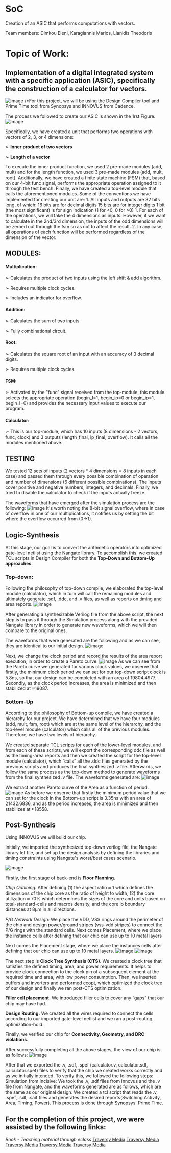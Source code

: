 # SoC
Creation of an ASIC that performs computations with vectors. 

Team members: Dimkou Eleni, 
		   Karagiannis Marios,
		   Lianidis Theodoris
       
       
# Topic of Work: 
## Implementation of a digital integrated system with a specific application (ASIC), specifically the construction of a calculator for vectors. 
  ![image](https://user-images.githubusercontent.com/77272704/231000038-a07edc4a-c66e-4a45-aae5-6f568058bba9.png)
  /*For this project, we will be using the Design Compiler tool and Prime Time tool from Synopsys and INNOVUS from Cadence.


The process we followed to create our ASIC is shown in the 1rst Figure.
![image](https://user-images.githubusercontent.com/77272704/231000261-748189ee-5de7-46e5-bbb3-a55e0c69ca0e.png)

  Specifically, we have created a unit that performs two operations with vectors of 2, 3, or 4 dimensions: 
  
➢ **Inner product of two vectors**

➢ **Length of a vector**

  To execute the inner product function, we used 2 pre-made modules (add, mult) and for the length function, we used 3 pre-made modules (add, mult, root). Additionally, we have created a finite state machine (FSM) that, based on our 4-bit func signal, performs the appropriate operation assigned to it through the test bench. Finally, we have created a top-level module that calls the aforementioned modules.
Some of the conventions we have implemented for creating our unit are:
    1. All inputs and outputs are 32 bits long, of which:
          16 bits are for decimal digits
          15 bits are for integer digits
          1 bit (the most significant) is for sign indication (1 for <0, 0 for >0)
    1. For each of the operations, we will take the 4 dimensions as inputs. However, if we want to calculate in the 2nd/3rd dimension, the inputs of the odd dimensions will be zeroed out through the fsm so as not to affect the result.
    2. In any case, all operations of each function will be performed regardless of the dimension of the vector.


## MODULES:
#### Multiplication:
➢ Calculates the product of two inputs using the left shift & add algorithm. 

➢ Requires multiple clock cycles. 

➢ Includes an indicator for overflow.

#### Addition:
➢ Calculates the sum of two inputs.

➢ Fully combinational circuit.

#### Root:
➢ Calculates the square root of an input with an accuracy of 3 decimal digits. 

➢ Requires multiple clock cycles.

#### FSM: 
➢ Activated by the "func" signal received from the top-module, this module selects the appropriate operation (begin_l=1, begin_ip=0 or begin_ip=1, begin_l=0) and provides the necessary input values to execute our program.

#### Calculator:
➢ This is our top-module, which has 10 inputs (8 dimensions - 2 vectors, func, clock) and 3 outputs (length_final, ip_final, overflow). It calls all the modules mentioned above.


## **TESTING**
  We tested 12 sets of inputs (2 vectors * 4 dimensions = 8 inputs in each case) and passed them through every possible combination of operation and number of dimensions (6 different possible combinations). The inputs cover positive and negative numbers, integers, and decimals. Finally, we tried to disable the calculator to check if the inputs actually freeze.


The waveforms that have emerged after the simulation process are the following:
![image](https://user-images.githubusercontent.com/77272704/231000486-871d5165-28f8-4e6c-a78d-7b8d68ad63b4.png)
  It's worth noting the 8-bit signal overflow, where in case of overflow in one of our multiplications, it notifies us by setting the bit where the overflow occurred from (0→1).
  
  
## **Logic-Synthesis**
  At this stage, our goal is to convert the arithmetic operators into optimized gate-level netlist using the Nangate library. To accomplish this, we created TCL scripts in Design Compiler for both the **Top-Down and Bottom-Up approaches**.

### **Top-down:**
  Following the philosophy of top-down compile, we elaborated the top-level module (calculator), which in turn will call the remaining modules and ultimately generate .sdf, .ddc, and .v files, as well as reports on timing and area reports.
  ![image](https://user-images.githubusercontent.com/77272704/231002186-1400dcb4-9ba5-4df1-a6cd-a4e5f3c6815d.png)


After generating a synthesizable Verilog file from the above script, the next step is to pass it through the Simulation process along with the provided Nangate library in order to generate new waveforms, which we will then compare to the original ones.

  The waveforms that were generated are the following and as we can see, they are identical to our initial design.
  ![image](https://user-images.githubusercontent.com/77272704/231002261-8aebb0db-7f09-436a-a7f8-a14005478431.png)
  
  Next, we change the clock period and record the results of the area report execution, in order to create a Pareto curve.
  ![image](https://user-images.githubusercontent.com/77272704/231002352-cd2b67fe-22d8-4c0a-8bef-c97ca8545e1d.png)
    As we can see from the Pareto curve we generated for various clock values, we observe that firstly, the minimum clock period we can set for our top-down script clock is 5.8ns, so that our design can be completed with an area of 19804.4977. Secondly, as the clock period increases, the area is minimized and then stabilized at ≈19087.

### **Bottom-Up**
According to the philosophy of Bottom-up compile, we have created a hierarchy for our project. We have determined that we have four modules (add, mult, fsm, root) which are at the same level of the hierarchy, and the top-level module (calculator) which calls all of the previous modules. Therefore, we have two levels of hierarchy.

We created separate TCL scripts for each of the lower-level modules, and from each of these scripts, we will export the corresponding ddc file as well as the timing-area reports and then we created the script for the top-level module (calculator), which “calls” all the .ddc files generated by the previous scripts and produces the final synthesized .v file.
 Afterwards, we follow the same process as the top-down method to generate waveforms from the final synthesized .v file. The waveforms generated are:
 ![image](https://user-images.githubusercontent.com/77272704/231002963-1e9410e7-d236-45ad-ae54-9f4714990bcc.png)
 
 We extract another Pareto curve of the Area as a function of period.
 ![image](https://user-images.githubusercontent.com/77272704/231003025-f175a9bd-bd9a-4079-a23c-d61f249e5c67.png)
 As before we observe that firstly the minimum period value that we can set for the clock in the Bottom-up script is 3.35ns with an area of 21432.6836, and as the period increases, the area is minimized and then stabilizes at ≈18558.


## **Post-Synthesis**
Using INNOVUS we will build our chip. 
  
  Initially, we imported the synthesized top-down verilog file, the Nangate library lef file, and set up the design analysis by defining the libraries and timing constraints using Nangate's worst/best cases scenario.

![image](https://user-images.githubusercontent.com/77272704/231003335-7cdc62a1-39ad-4283-a6d7-1eca2fbb17f4.png)

Firstly, the first stage of back-end is **Floor Planning**. 

*Chip Outlining:* After defining (1) the aspect ratio ≈ 1 which defines the dimensions of the chip core as the ratio of height to width, (2) the core utilization ≈ 70% which determines the sizes of the core and units based on total-standard-cells and macros density, and the core io boundary distances at 8μm in all directions. 

*P/G Network Design:* We place the VDD, VSS rings around the perimeter of the chip and design power/ground stripes (vss-vdd stripes) to connect the P/G rings with the standard cells. Next comes Placement, where we place the instance cells after defining that our chip can use up to 10 metal layers

Next comes the Placement stage, where we place the instances cells after defining that our chip can use up to 10 metal layers.
![image](https://user-images.githubusercontent.com/77272704/231003615-96be6101-06bd-4d58-8d1a-4b5c113b15f9.png)
![image](https://user-images.githubusercontent.com/77272704/231003645-63611d6e-819d-4a0e-81cf-e4803f590df3.png)

The next step is **Clock Tree Synthesis (CTS)**. 
We created a clock tree that satisfies the defined timing, area, and power requirements. It helps to provide clock connection to the clock pin of a subsequent element at the required time and area, with low power consumption. 
Then, we inserted buffers and inverters and performed ccopt, which optimized the clock tree of our design and finally we ran post-CTS optimization.

**Filler cell placement.** We introduced filler cells to cover any “gaps” that our chip may have had.

**Design Routing.**  We created all the wires required to connect the cells according to our imported gate-level netlist and we ran a post-routing optimization-hold. 

Finally, we verified our chip for **Connectivity, Geometry, and DRC violations**.

After successfully completing all the above stages, the view of our chip is as follows:
![image](https://user-images.githubusercontent.com/77272704/231003948-3d3f02ef-cc7e-4e63-b0aa-b1c19066eb19.png)

  After that we exported the .v, .sdf, .spef (calculator.v, calculator.sdf, calculator.spef) files to verify that the chip we created works correctly and as we initially intended. To verify this, we followed the following steps: Simulation from Incisive: We took the .v, .sdf files from Innovus and the .v file from Nangate, and the waveforms generated are as follows, which are the same as our original design.
  We created a tcl script that reads the .v, .spef, .sdf, .saif files and generates the desired reports(Switching Activity,  Area, Timing, Power). This process is done through Synopsys' Prime Time.
  
  
## For the completion of this project, we were assisted by the following links:  
*Book - Teaching material through eclass*
[Traversy Media](https://eclass.uth.gr/modules/document/file.php/E-CE_U_141/Material/ug_asic_v18.pdf)
[Traversy Media](https://eclass.uth.gr/modules/document/file.php/E-CE_U_141/LabSoC_VLSI_Lec3A_rtl-to-netlist.pdf)
[Traversy Media](http://www.ids.item.uni-bremen.de/lectures/Intermediate_Tutorial/pr.html#sec-6)
[Traversy Media](https://www.einfochips.com/blog/asic-design-flow-in-vlsi-engineering-services-a-quick-guide/)
[Traversy Media](https://www.micro-ip.com/drchip.php?mode=2&cid=17)
